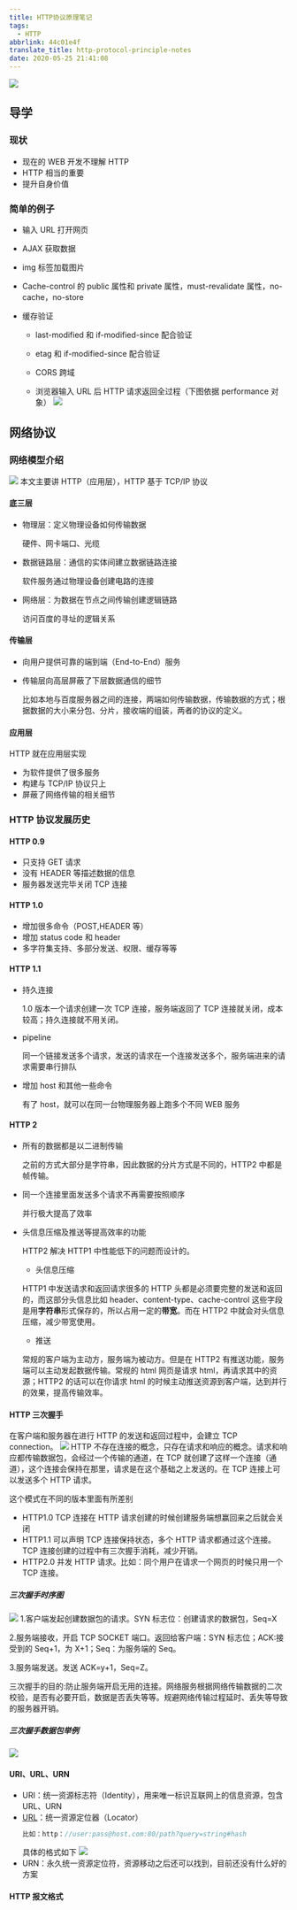 ```yaml
---
title: HTTP协议原理笔记
tags:
  - HTTP
abbrlink: 44c01e4f
translate_title: http-protocol-principle-notes
date: 2020-05-25 21:41:08
---
```


![](https://cdn.jsdelivr.net/gh/kitety/blog_img@master/img/20200923200114.png)

## 导学

### 现状

- 现在的 WEB 开发不理解 HTTP
- HTTP 相当的重要
- 提升自身价值
<!-- more -->

### 简单的例子

- 输入 URL 打开网页

- AJAX 获取数据

- img 标签加载图片

- Cache-control 的 public 属性和 private 属性，must-revalidate 属性，no-cache，no-store

- 缓存验证

  - last-modified 和 if-modified-since 配合验证

  - etag 和 if-modified-since 配合验证

  - CORS 跨域
  - 浏览器输入 URL 后 HTTP 请求返回全过程（下图依据 performance 对象）
    ![](https://cdn.jsdelivr.net/gh/kitety/blog_img@master/img/20200923200127.png)

## 网络协议

### 网络模型介绍

![](https://cdn.jsdelivr.net/gh/kitety/blog_img@master/img/20200923200237.png)
本文主要讲 HTTP（应用层），HTTP 基于 TCP/IP 协议

#### 底三层

- 物理层：定义物理设备如何传输数据

  硬件、网卡端口、光缆

- 数据链路层：通信的实体间建立数据链路连接

  软件服务通过物理设备创建电路的连接

- 网络层：为数据在节点之间传输创建逻辑链路

  访问百度的寻址的逻辑关系

#### 传输层

- 向用户提供可靠的端到端（End-to-End）服务
- 传输层向高层屏蔽了下层数据通信的细节

  比如本地与百度服务器之间的连接，两端如何传输数据，传输数据的方式；根据数据的大小来分包、分片，接收端的组装，两者的协议的定义。

#### 应用层

HTTP 就在应用层实现

- 为软件提供了很多服务
- 构建与 TCP/IP 协议只上
- 屏蔽了网络传输的相关细节

### HTTP 协议发展历史

#### HTTP 0.9

- 只支持 GET 请求
- 没有 HEADER 等描述数据的信息
- 服务器发送完毕关闭 TCP 连接

#### HTTP 1.0

- 增加很多命令（POST,HEADER 等）
- 增加 status code 和 header
- 多字符集支持、多部分发送、权限、缓存等等

#### HTTP 1.1

- 持久连接

  1.0 版本一个请求创建一次 TCP 连接，服务端返回了 TCP 连接就关闭，成本较高；持久连接就不用关闭。

- pipeline

  同一个链接发送多个请求，发送的请求在一个连接发送多个，服务端进来的请求需要串行排队

- 增加 host 和其他一些命令

  有了 host，就可以在同一台物理服务器上跑多个不同 WEB 服务

#### HTTP 2

- 所有的数据都是以二进制传输

  之前的方式大部分是字符串，因此数据的分片方式是不同的，HTTP2 中都是帧传输。

- 同一个连接里面发送多个请求不再需要按照顺序

  并行极大提高了效率

- 头信息压缩及推送等提高效率的功能

  HTTP2 解决 HTTP1 中性能低下的问题而设计的。

  - 头信息压缩

  HTTP1 中发送请求和返回请求很多的 HTTP 头都是必须要完整的发送和返回的，而这部分头信息比如 header、content-type、cache-control 这些字段是用**字符串**形式保存的，所以占用一定的**带宽**。而在 HTTP2 中就会对头信息压缩，减少带宽使用。

  - 推送

  常规的客户端为主动方，服务端为被动方。但是在 HTTP2 有推送功能，服务端可以主动发起数据传输。常规的 html 网页是请求 html，再请求其中的资源；HTTP2 的话可以在你请求 html 的时候主动推送资源到客户端，达到并行的效果，提高传输效率。

#### HTTP 三次握手

在客户端和服务器在进行 HTTP 的发送和返回过程中，会建立 TCP connection。
![](https://cdn.jsdelivr.net/gh/kitety/blog_img@master/img/20200923200251.png)
HTTP 不存在连接的概念，只存在请求和响应的概念。请求和响应都传输数据包，会经过一个传输的通道，在 TCP 就创建了这样一个连接（通道），这个连接会保持在那里，请求是在这个基础之上发送的。在 TCP 连接上可以发送多个 HTTP 请求。

这个模式在不同的版本里面有所差别

- HTTP1.0 TCP 连接在 HTTP 请求创建的时候创建服务端想赢回来之后就会关闭
- HTTP1.1 可以声明 TCP 连接保持状态，多个 HTTP 请求都通过这个连接。TCP 连接创建的过程中有三次握手消耗，减少开销。
- HTTP2.0 并发 HTTP 请求。比如：同个用户在请求一个网页的时候只用一个 TCP 连接。

##### 三次握手时序图

![](https://cdn.jsdelivr.net/gh/kitety/blog_img@master/img/20200923200258.png) 1.客户端发起创建数据包的请求。SYN 标志位：创建请求的数据包，Seq=X

2.服务端接收，开启 TCP SOCKET 端口。返回给客户端：SYN 标志位；ACK:接受到的 Seq+1，为 X+1；Seq：为服务端的 Seq。

3.服务端发送。发送 ACK=y+1，Seq=Z。

三次握手的目的:防止服务端开启无用的连接。网络服务根据网络传输数据的二次校验，是否有必要开启，数据是否丢失等等。规避网络传输过程延时、丢失等导致的服务器开销。

##### 三次握手数据包举例

![](https://cdn.jsdelivr.net/gh/kitety/blog_img@master/img/20200923200307.png)

#### URI、URL、URN

- URI：统一资源标志符（Identity），用来唯一标识互联网上的信息资源，包含 URL、URN
- [URL](https://en.wikipedia.org/wiki/URL)：统一资源定位器（Locator）
  ```js
  比如：http：//user:pass@host.com:80/path?query=string#hash
  ```
  具体的格式如下
  ![](https://cdn.jsdelivr.net/gh/kitety/blog_img@master/img/20200923200317.png)
- URN：永久统一资源定位符，资源移动之后还可以找到，目前还没有什么好的方案

#### HTTP 报文格式
